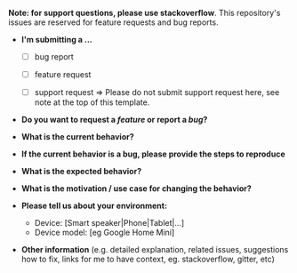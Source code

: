 **Note: for support questions, please use stackoverflow**. This repository's issues are reserved for feature requests and bug reports.

* **I'm submitting a ...**
  - [ ] bug report
  - [ ] feature request
  - [ ] support request => Please do not submit support request here, see note at the top of this template.


* **Do you want to request a *feature* or report a *bug*?**



* **What is the current behavior?**



* **If the current behavior is a bug, please provide the steps to reproduce**


* **What is the expected behavior?**



* **What is the motivation / use case for changing the behavior?**



* **Please tell us about your environment:**
  
  - Device: [Smart speaker|Phone|Tablet|...]
  - Device model: [eg Google Home Mini]


* **Other information** (e.g. detailed explanation, related issues, suggestions how to fix, links for me to have context, eg. stackoverflow, gitter, etc)